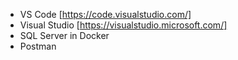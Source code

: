 - VS Code [https://code.visualstudio.com/]
- Visual Studio [https://visualstudio.microsoft.com/]
- SQL Server in Docker
- Postman
